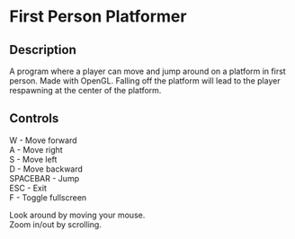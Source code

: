 # First Person Platformer

## Description
A program where a player can move and jump around on a platform in first person. Made with OpenGL.
Falling off the platform will lead to the player respawning at the center of the platform.

## Controls

W - Move forward  
A - Move right  
S - Move left  
D - Move backward  
SPACEBAR - Jump  
ESC - Exit  
F - Toggle fullscreen

Look around by moving your mouse.  
Zoom in/out by scrolling.  

